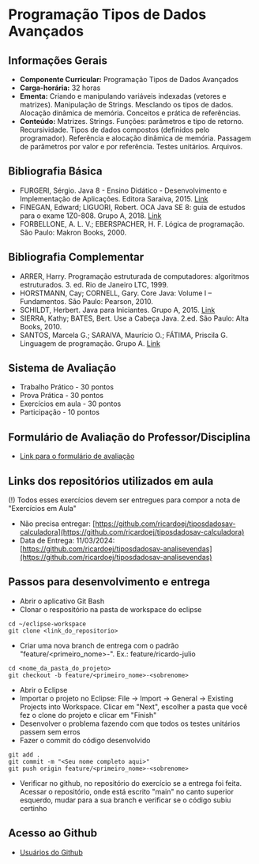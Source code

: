 # Programação Tipos de Dados Avançados

## Informações Gerais
- **Componente Curricular:** Programação Tipos de Dados Avançados
- **Carga-horária:** 32 horas
- **Ementa:** Criando e manipulando variáveis indexadas (vetores e matrizes). Manipulação de Strings. Mesclando os tipos de dados. Alocação dinâmica de memória. Conceitos e prática de referências.
- **Conteúdo:** Matrizes. Strings. Funções: parâmetros e tipo de retorno. Recursividade. Tipos de dados compostos (definidos pelo programador). Referência e alocação dinâmica de memória. Passagem de parâmetros por valor e por referência. Testes unitários. Arquivos.

## Bibliografia Básica
- FURGERI, Sérgio. Java 8 - Ensino Didático - Desenvolvimento e Implementação de Aplicações. Editora Saraiva, 2015. [Link](https://integrada.minhabiblioteca.com.br/#/books/9788536519340/)
- FINEGAN, Edward; LIGUORI, Robert. OCA Java SE 8: guia de estudos para o exame 1Z0-808. Grupo A, 2018. [Link](https://integrada.minhabiblioteca.com.br/#/books/9788582604779/)
- FORBELLONE, A. L. V.; EBERSPACHER, H. F. Lógica de programação. São Paulo: Makron Books, 2000. 

## Bibliografia Complementar
- ARRER, Harry. Programação estruturada de computadores: algoritmos estruturados. 3. ed. Rio de Janeiro LTC, 1999. 
- HORSTMANN, Cay; CORNELL, Gary. Core Java: Volume I – Fundamentos. São Paulo: Pearson, 2010. 
- SCHILDT, Herbert. Java para Iniciantes. Grupo A, 2015. [Link](https://integrada.minhabiblioteca.com.br/#/books/9788582603376/)
- SIERRA, Kathy; BATES, Bert. Use a Cabeça Java. 2.ed. São Paulo: Alta Books, 2010. 
- SANTOS, Marcela G.; SARAIVA, Maurício O.; FÁTIMA, Priscila G. Linguagem de programação. Grupo A. [Link](https://integrada.minhabiblioteca.com.br/#/books/9788595024984/)

## Sistema de Avaliação
- Trabalho Prático - 30 pontos
- Prova Prática - 30 pontos
- Exercícios em aula - 30 pontos
- Participação - 10 pontos

## Formulário de Avaliação do Professor/Disciplina
- [Link para o formulário de avaliação](https://forms.gle/VsXj3GuBgqW8aMTm6)

## Links dos repositórios utilizados em aula
(!) Todos esses exercícios devem ser entregues para compor a nota de "Exercícios em Aula"
- Não precisa entregar: [https://github.com/ricardoej/tiposdadosav-calculadora](https://github.com/ricardoej/tiposdadosav-calculadora)
- Data de Entrega: 11/03/2024: [https://github.com/ricardoej/tiposdadosav-analisevendas](https://github.com/ricardoej/tiposdadosav-analisevendas)

## Passos para desenvolvimento e entrega
- Abrir o aplicativo Git Bash
- Clonar o respositório na pasta de workspace do eclipse
```
cd ~/eclipse-workspace
git clone <link_do_repositorio>
```
- Criar uma nova branch de entrega com o padrão "feature/<primeiro_nome>-<sobrenome>". Ex.: feature/ricardo-julio
```
cd <nome_da_pasta_do_projeto>
git checkout -b feature/<primeiro_nome>-<sobrenome>
```
- Abrir o Eclipse
- Importar o projeto no Eclipse: File -> Import -> General -> Existing Projects into Workspace. Clicar em "Next", escolher a pasta que você fez o clone do projeto e clicar em "Finish"
- Desenvolver o problema fazendo com que todos os testes unitários passem sem erros
- Fazer o commit do código desenvolvido
```
git add .
git commit -m "<Seu nome completo aqui>"
git push origin feature/<primeiro_nome>-<sobrenome>
```
- Verificar no github, no repositório do exercício se a entrega foi feita. Acessar o repositório, onde está escrito "main" no canto superior esquerdo, mudar para a sua branch e verificar se o código subiu certinho

## Acesso ao Github
- [Usuários do Github](https://docs.google.com/spreadsheets/d/15cFrSpxbKLxXWQziItoSzXImc_omgdXRky8rcm4pYBA/edit?usp=sharing)
